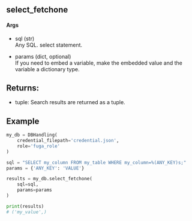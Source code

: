 ## select_fetchone
#### Args
- sql (str)  
    Any SQL. select statement.

- params (dict, optional)  
    If you need to embed a variable, make the embedded value and
    the variable a dictionary type.

## Returns:
- tuple: Search results are returned as a tuple.

## Example
```python
my_db = DBHandling(
    credential_filepath='credential.json',
    role='fuga_role'
)

sql = "SELECT my_column FROM my_table WHERE my_column=%(ANY_KEY)s;"
params = {'ANY_KEY': 'VALUE'}

results = my_db.select_fetchone(
    sql=sql,
    params=params
)

print(results)
# ('my_value',)
```
